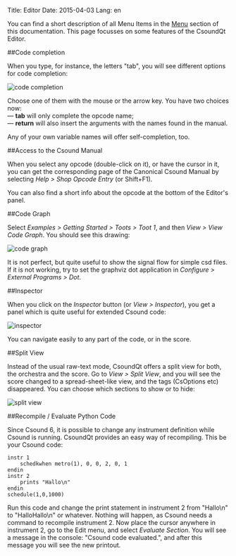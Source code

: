Title: Editor
Date: 2015-04-03
Lang: en

You can find a short description of all Menu Items in the [Menu](csoundqt-menus.html) section of this documentation. This page focusses on some features of the CsoundQt Editor.

##Code completion

When you type, for instance, the letters "tab", you will see different options for code completion:

![code completion](|filename|/images/doc_editor_01.png)

Choose one of them with the mouse or the arrow key. You have two choices now:  
— **tab** will only complete the opcode name;  
— **return** will also insert the arguments with the names found in the manual.

Any of your own variable names will offer self-completion, too.


##Access to the Csound Manual

When you select any opcode (double-click on it), or have the cursor in it, you can get the corresponding page of the Canonical Csound Manual by selecting *Help > Shop Opcode Entry* (or Shift+F1).

You can also find a short info about the opcode at the bottom of the Editor's panel.


##Code Graph

Select *Examples > Getting Started > Toots > Toot 1*, and then *View > View Code Graph*. You should see this drawing:

![code graph](|filename|/images/doc_editor_02.png)

It is not perfect, but quite useful to show the signal flow for simple csd files. If it is not working, try to set the graphviz dot application in *Configure > External Programs > Dot*.


##Inspector

When you click on the *Inspector* button (or *View > Inspector*), you get a panel which is quite useful for extended Csound code:

![inspector](|filename|/images/doc_editor_03.png)

You can navigate easily to any part of the code, or in the score.


##Split View

Instead of the usual raw-text mode, CsoundQt offers a split view for both, the orchestra and the score. Go to *View > Split View*, and you will see the score changed to a spread-sheet-like view, and the tags (CsOptions etc) disappeared. You can choose which sections to show or to hide:

![split view](|filename|/images/doc_editor_04.png)


##Recompile / Evaluate Python Code

Since Csound 6, it is possible to change any instrument definition while Csound is running. CsoundQt provides an easy way of recompiling. This be your Csound code:

    instr 1
        schedkwhen metro(1), 0, 0, 2, 0, 1
    endin
    instr 2
        prints "Hallo\n"
    endin
    schedule(1,0,1000)

Run this code and change the print statement in instrument 2 from "Hallo\n" to "HalloHallo\n" or whatever. Nothing will happen, as Csound needs a command to recompile instrument 2. Now place the cursor anywhere in instrument 2, go to the Edit menu, and select *Evaluate Section*. You will see a message in the console: "Csound code evaluated.", and after this message you will see the new printout.
